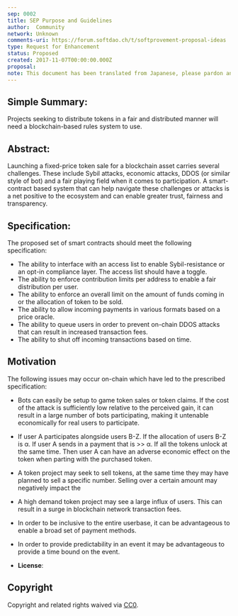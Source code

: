 ```yaml
---
sep: 0002
title: SEP Purpose and Guidelines
author:  Community
network: Unknown
comments-uri: https://forum.softdao.ch/t/softprovement-proposal-ideas
type: Request for Enhancement
status: Proposed
created: 2017-11-07T00:00:00.000Z
proposal: 
note: This document has been translated from Japanese, please pardon any typos or grammatical errors.
---
```


## Simple Summary:

Projects seeking to distribute tokens in a fair and distributed manner will need a blockchain-based rules system to use.

## Abstract:

Launching a fixed-price token sale for a blockchain asset carries several challenges. These include Sybil attacks, economic attacks, DDOS (or similar style of bot) and a fair playing field when it comes to participation. A smart-contract based system that can help navigate these challenges or attacks is a net positive to the ecosystem and can enable greater trust, fairness and transparency.

## Specification:

The proposed set of smart contracts should meet the following specification:
* The ability to interface with an access list to enable Sybil-resistance or an opt-in compliance layer. The access list should have a toggle.
* The ability to enforce contribution limits per address to enable a fair distribution per user.
* The ability to enforce an overall limit on the amount of funds coming in or the allocation of token to be sold.
* The ability to allow incoming payments in various formats based on a price oracle.
* The ability to queue users in order to prevent on-chain DDOS attacks that can result in increased transaction fees.
* The ability to shut off incoming transactions based on time.

## Motivation

The following issues may occur on-chain which have led to the prescribed specification:
* Bots can easily be setup to game token sales or token claims. If the cost of the attack is sufficiently low relative to the perceived gain, it can result in a large number of bots participating, making it untenable economically for real users to participate.
* If user A participates alongside users B-Z. If the allocation of users B-Z is α. If user A sends in a payment that is >> α. If all the tokens unlock at the same time. Then user A can have an adverse economic effect on the token when parting with the purchased token.
* A token project may seek to sell tokens, at the same time they may have planned to sell a specific number. Selling over a certain amount may negatively impact the  
* A high demand token project may see a large influx of users. This can result in a surge in blockchain network transaction fees. 
* In order to be inclusive to the entire userbase, it can be advantageous to enable a broad set of payment methods.
* In order to provide predictability in an event it may be advantageous to provide a time bound on the event.


* **License**: <INSERT> 


## Copyright

Copyright and related rights waived via [CC0](https://creativecommons.org/publicdomain/zero/1.0/).
